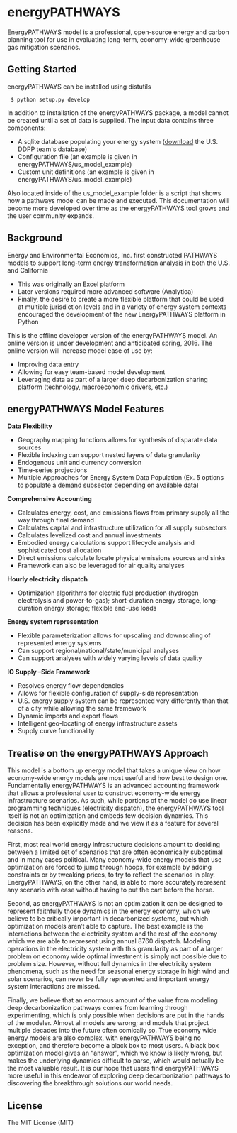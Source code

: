 # energyPATHWAYS

EnergyPATHWAYS model is a professional, open-source energy and carbon planning tool for use in evaluating long-term, economy-wide greenhouse gas mitigation scenarios.


## Getting Started

energyPATHWAYS can be installed using distutils

`` $ python setup.py develop``

In addition to installation of the energyPATHWAYS package, a model cannot be created until a set of data is supplied. The input data contains three components:
- A sqlite database populating your energy system ([download](https://www.dropbox.com/s/ow64ghp1cpjujmi/pathways.db?dl=0) the U.S. DDPP team's database)
- Configuration file (an example is given in energyPATHWAYS/us_model_example)
- Custom unit definitions (an example is given in energyPATHWAYS/us_model_example)

Also located inside of the us_model_example folder is a script that shows how a pathways model can be made and executed. This documentation will become more developed over time as the energyPATHWAYS tool grows and the user community expands.


## Background

Energy and Environmental Economics, Inc. first constructed PATHWAYS models to support long-term energy transformation analysis in both the U.S. and California
- This was originally an Excel platform
- Later versions required more advanced software (Analytica)
- Finally, the desire to create a more flexible platform that could be used at multiple jurisdiction levels and in a variety of energy system contexts encouraged the development of the new EnergyPATHWAYS platform in Python

This is the offline developer version of the energyPATHWAYS model. An online version is under development and anticipated spring, 2016.
The online version will increase model ease of use by:
- Improving data entry
- Allowing for easy team-based model development
- Leveraging data as part of a larger deep decarbonization sharing platform (technology, macroeconomic drivers, etc.)


## energyPATHWAYS Model Features

**Data Flexibility**
- Geography mapping functions allows for synthesis of disparate data sources
- Flexible indexing can support nested layers of data granularity
- Endogenous unit and currency conversion
- Time-series projections
- Multiple Approaches for Energy System Data Population (Ex. 5 options to populate a demand subsector depending on available data)

**Comprehensive Accounting**
- Calculates energy, cost, and emissions flows from primary supply all the way through final demand
- Calculates capital and infrastructure utilization for all supply subsectors
- Calculates levelized cost and annual investments
- Embodied energy calculations support lifecycle analysis and sophisticated cost allocation
- Direct emissions calculate locate physical emissions sources and sinks
- Framework can also be leveraged for air quality analyses

**Hourly electricity dispatch**
- Optimization algorithms for electric fuel production (hydrogen electrolysis and power-to-gas); short-duration energy storage, long-duration energy storage; flexible end-use loads

**Energy system representation**
- Flexible parameterization allows for upscaling and downscaling of represented energy systems
- Can support regional/national/state/municipal analyses
- Can support analyses with widely varying levels of data quality

**IO Supply –Side Framework**
- Resolves energy flow dependencies
- Allows for flexible configuration of supply-side representation 
- U.S. energy supply system can be represented very differently than that of a city while allowing the same framework
- Dynamic imports and export flows
- Intelligent geo-locating of energy infrastructure assets
- Supply curve functionality


## Treatise on the energyPATHWAYS Approach

This model is a bottom up energy model that takes a unique view on how economy-wide energy models are most useful and how best to design one. Fundamentally energyPATHWAYS is an advanced accounting framework that allows a professional user to construct economy-wide energy infrastructure scenarios. As such, while portions of the model do use linear programming techniques (electricity dispatch), the energyPATHWAYS tool itself is not an optimization and embeds few decision dynamics. This decision has been explicitly made and we view it as a feature for several reasons.

First, most real world energy infrastructure decisions amount to deciding between a limited set of scenarios that are often economically suboptimal and in many cases political. Many economy-wide energy models that use optimization are forced to jump through hoops, for example by adding constraints or by tweaking prices, to try to reflect the scenarios in play. EnergyPATHWAYS, on the other hand, is able to more accurately represent any scenario with ease without having to put the cart before the horse.

Second, as energyPATHWAYS is not an optimization it can be designed to represent faithfully those dynamics in the energy economy, which we believe to be critically important in decarbonized systems, but which optimization models aren’t able to capture. The best example is the interactions between the electricity system and the rest of the economy which we are able to represent using annual 8760 dispatch. Modeling operations in the electricity system with this granularity as part of a larger problem on economy wide optimal investment is simply not possible due to problem size. However, without full dynamics in the electricity system phenomena, such as the need for seasonal energy storage in high wind and solar scenarios, can never be fully represented and important energy system interactions are missed.

Finally, we believe that an enormous amount of the value from modeling deep decarbonization pathways comes from learning through experimenting, which is only possible when decisions are put in the hands of the modeler. Almost all models are wrong; and models that project multiple decades into the future often comically so. True economy wide energy models are also complex, with energyPATHWAYS being no exception, and therefore become a black box to most users. A black box optimization model gives an “answer”, which we know is likely wrong, but makes the underlying dynamics difficult to parse, which would actually be the most valuable result. It is our hope that users find energyPATHWAYS more useful in this endeavor of exploring deep decarbonization pathways to discovering the breakthrough solutions our world needs.


## License
The MIT License (MIT)